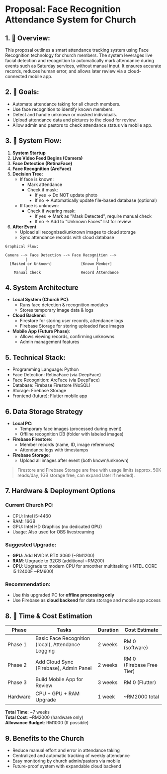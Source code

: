 # Proposal: Face Recognition Attendance System for Church

## 1. 📝 Overview:

This proposal outlines a smart attendance tracking system using Face Recognition technology for church members. The system leverages live facial detection and recognition to automatically mark attendance during events such as Saturday services, without manual input. It ensures accurate records, reduces human error, and allows later review via a cloud-connected mobile app.

## 2. 🎯 Goals:

- Automate attendance taking for all church members.
- Use face recognition to identify known members.
- Detect and handle unknown or masked individuals.
- Upload attendance data and pictures to the cloud for review.
- Allow admin and pastors to check attendance status via mobile app.

## 3. 🔧 System Flow:

1. **System Startup**
2. **Live Video Feed Begins (Camera)**
3. **Face Detection (RetinaFace)**
4. **Face Recognition (ArcFace)**
5. **Decision Tree:**
   - If face is known:
     - Mark attendance
     - Check if mask:
       - If yes → Do NOT update photo
       - If no → Automatically update file-based database (optional)
   - If face is unknown:
     - Check if wearing mask:
       - If yes → Mark as "Mask Detected", require manual check
       - If no → Add to "Unknown Faces" list for review
6. **After Event**
   - Upload all recognized/unknown images to cloud storage
   - Sync attendance records with cloud database

```
Graphical Flow:

Camera --> Face Detection --> Face Recognition -->
         |                               |
  [Masked or Unknown]             [Known Member]
         |                               |
    Manual Check                  Record Attendance
```

## 4. System Architecture

- **Local System (Church PC)**:
  - Runs face detection & recognition modules
  - Stores temporary image data & logs
- **Cloud Backend**:
  - Firestore for storing user records, attendance logs
  - Firebase Storage for storing uploaded face images
- **Mobile App (Future Phase)**:
  - Allows viewing records, confirming unknowns
  - Admin management features

## 5. Technical Stack:

- Programming Language: Python
- Face Detection: RetinaFace (via DeepFace)
- Face Recognition: ArcFace (via DeepFace)
- Database: Firebase Firestore (NoSQL)
- Storage: Firebase Storage
- Frontend (future): Flutter mobile app

## 6. Data Storage Strategy

- **Local PC**:
  - Temporary face images (processed during event)
  - Offline recognition DB (folder with labeled images)
- **Firebase Firestore**:
  - Member records (name, ID, image references)
  - Attendance logs with timestamps
- **Firebase Storage**:
  - Upload all images after event (both known/unknown)

> Firestore and Firebase Storage are free with usage limits (approx. 50K reads/day, 1GB storage free, can expand later if needed).

## 7. Hardware & Deployment Options

### Current Church PC:

- CPU: Intel i5-4460
- RAM: 16GB
- GPU: Intel HD Graphics (no dedicated GPU)
- Usage: Also used for OBS livestreaming

### Suggested Upgrade:

- **GPU**: Add NVIDIA RTX 3060 (\~RM1200)
- **RAM**: Upgrade to 32GB (additional \~RM200)
- **CPU**: Upgrade to modern CPU for smoother multitasking (INTEL CORE I5 12400F \~RM600)

### Recommendation:

- Use this upgraded PC for **offline processing only**
- Use Firebase as **cloud backend** for data storage and mobile app access

## 8. 📆 Time & Cost Estimation

| Phase     | Tasks                                              | Duration | Cost Estimate             |
|-----------|----------------------------------------------------| -------- |---------------------------|
| Phase 1   | Basic Face Recognition (local), Attendance Logging | 2 weeks  | RM 0 (software)           |
| Phase 2   | Add Cloud Sync (Firebase), Admin Panel             | 2 weeks  | RM 0 (Firebase Free Tier) |
| Phase 3   | Build Mobile App for Review                        | 3 weeks  | RM 0 (Flutter)            |
| Hardware  | CPU + GPU + RAM Upgrade                            | 1 week   | \~RM2000 total            |


**Total Time**: \~7 weeks\
**Total Cost**: \~RM2000 (hardware only)\
**Allowance Budget**: RM1000 (If possible)


## 9. Benefits to the Church

- Reduce manual effort and error in attendance taking
- Centralized and automatic tracking of weekly attendance
- Easy monitoring by church admin/pastors via mobile
- Future-proof system with expandable cloud backend

